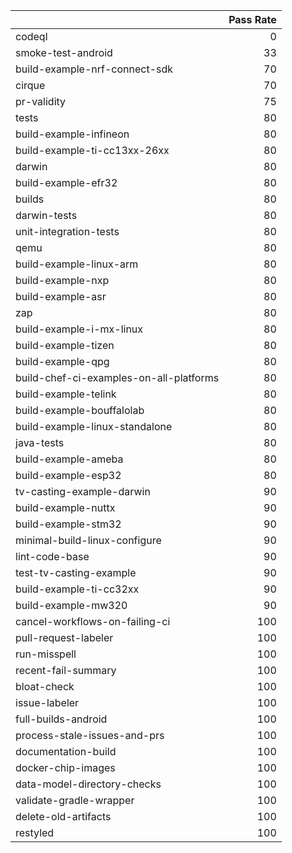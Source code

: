 |                                         |   Pass Rate |
|:----------------------------------------|------------:|
| codeql                                  |           0 |
| smoke-test-android                      |          33 |
| build-example-nrf-connect-sdk           |          70 |
| cirque                                  |          70 |
| pr-validity                             |          75 |
| tests                                   |          80 |
| build-example-infineon                  |          80 |
| build-example-ti-cc13xx-26xx            |          80 |
| darwin                                  |          80 |
| build-example-efr32                     |          80 |
| builds                                  |          80 |
| darwin-tests                            |          80 |
| unit-integration-tests                  |          80 |
| qemu                                    |          80 |
| build-example-linux-arm                 |          80 |
| build-example-nxp                       |          80 |
| build-example-asr                       |          80 |
| zap                                     |          80 |
| build-example-i-mx-linux                |          80 |
| build-example-tizen                     |          80 |
| build-example-qpg                       |          80 |
| build-chef-ci-examples-on-all-platforms |          80 |
| build-example-telink                    |          80 |
| build-example-bouffalolab               |          80 |
| build-example-linux-standalone          |          80 |
| java-tests                              |          80 |
| build-example-ameba                     |          80 |
| build-example-esp32                     |          80 |
| tv-casting-example-darwin               |          90 |
| build-example-nuttx                     |          90 |
| build-example-stm32                     |          90 |
| minimal-build-linux-configure           |          90 |
| lint-code-base                          |          90 |
| test-tv-casting-example                 |          90 |
| build-example-ti-cc32xx                 |          90 |
| build-example-mw320                     |          90 |
| cancel-workflows-on-failing-ci          |         100 |
| pull-request-labeler                    |         100 |
| run-misspell                            |         100 |
| recent-fail-summary                     |         100 |
| bloat-check                             |         100 |
| issue-labeler                           |         100 |
| full-builds-android                     |         100 |
| process-stale-issues-and-prs            |         100 |
| documentation-build                     |         100 |
| docker-chip-images                      |         100 |
| data-model-directory-checks             |         100 |
| validate-gradle-wrapper                 |         100 |
| delete-old-artifacts                    |         100 |
| restyled                                |         100 |